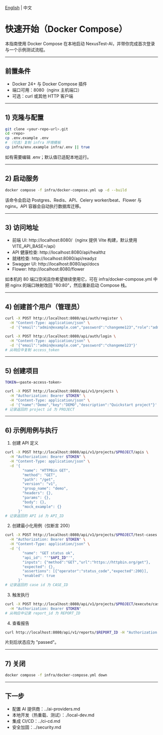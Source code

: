 [English](../../en/setup/quickstart.md) | 中文

# 快速开始（Docker Compose）

本指南使用 Docker Compose 在本地启动 NexusTest-AI，并带你完成首次登录与一个示例测试流程。

---

## 前置条件
- Docker 24+ 与 Docker Compose 插件
- 端口可用：8080（nginx 主机端口）
- 可选：curl 或其他 HTTP 客户端

---

## 1) 克隆与配置

```bash
git clone <your-repo-url>.git
cd <repo>
cp .env.example .env
# （可选）复制 infra 环境模板
cp infra/env.example infra/.env || true
```

如有需要编辑 .env；默认值已适配本地运行。

---

## 2) 启动服务

```bash
docker compose -f infra/docker-compose.yml up -d --build
```

该命令会启动 Postgres、Redis、API、Celery worker/beat、Flower 与 nginx。API 容器会自动执行数据库迁移。

---

## 3) 访问地址
- 前端 UI: http://localhost:8080/（nginx 提供 Vite 构建，默认使用 VITE_API_BASE=/api）
- API 健康检查: http://localhost:8080/api/healthz
- 就绪检查: http://localhost:8080/api/readyz
- Swagger UI: http://localhost:8080/api/docs
- Flower: http://localhost:8080/flower

如本机的 80 端口空闲且你希望继续使用它，可在 infra/docker-compose.yml 中把 nginx 的端口映射改回 "80:80"，然后重新启动 Compose 栈。

---

## 4) 创建首个用户（管理员）

```bash
curl -X POST http://localhost:8080/api/auth/register \
  -H "Content-Type: application/json" \
  -d '{"email":"admin@example.com","password":"changeme123","role":"admin"}'

curl -X POST http://localhost:8080/api/auth/login \
  -H "Content-Type: application/json" \
  -d '{"email":"admin@example.com","password":"changeme123"}'
# 从响应中复制 access_token
```

---

## 5) 创建项目
```bash
TOKEN=<paste-access-token>

curl -X POST http://localhost:8080/api/v1/projects \
  -H "Authorization: Bearer $TOKEN" \
  -H "Content-Type: application/json" \
  -d '{"name":"Demo","key":"DEMO","description":"Quickstart project"}'
# 记录返回的 project id 为 PROJECT
```

---

## 6) 示例用例与执行

1) 创建 API 定义
```bash
curl -X POST http://localhost:8080/api/v1/projects/$PROJECT/apis \
  -H "Authorization: Bearer $TOKEN" \
  -H "Content-Type: application/json" \
  -d '{
        "name": "HTTPBin GET",
        "method": "GET",
        "path": "/get",
        "version": "v1",
        "group_name": "demo",
        "headers": {},
        "params": {},
        "body": {},
        "mock_example": {}
      }'
# 记录返回的 API id 为 API_ID
```

2) 创建最小化用例（仅断言 200）
```bash
curl -X POST http://localhost:8080/api/v1/projects/$PROJECT/test-cases \
  -H "Authorization: Bearer $TOKEN" \
  -H "Content-Type: application/json" \
  -d '{
        "name": "GET status ok",
        "api_id": "'"$API_ID"'",
        "inputs": {"method":"GET","url":"https://httpbin.org/get"},
        "expected": {},
        "assertions": [{"operator":"status_code","expected":200}],
        "enabled": true
      }'
# 记录返回的 case id 为 CASE_ID
```

3) 触发执行
```bash
curl -X POST http://localhost:8080/api/v1/projects/$PROJECT/execute/case/$CASE_ID \
  -H "Authorization: Bearer $TOKEN"
# 从响应中记录 report_id 为 REPORT_ID
```

4) 查看报告
```bash
curl http://localhost:8080/api/v1/reports/$REPORT_ID -H "Authorization: Bearer $TOKEN"
```

片刻后状态应为 "passed"。

---

## 7) 关闭
```bash
docker compose -f infra/docker-compose.yml down
```

---

## 下一步
- 配置 AI 提供商：../ai-providers.md
- 本地开发（热重载、测试）：./local-dev.md
- 集成 CI/CD：../ci-cd.md
- 安全加固：../security.md

